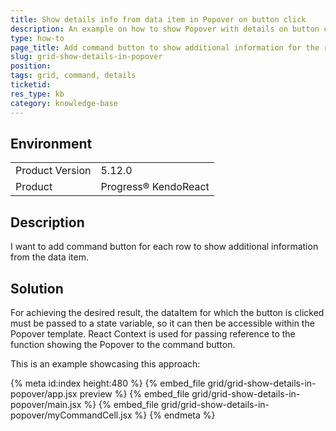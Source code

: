 ```yaml
---
title: Show details info from data item in Popover on button click
description: An example on how to show Popover with details on button click
type: how-to
page_title: Add command button to show additional information for the row - KendoReact Grid
slug: grid-show-details-in-popover
position:
tags: grid, command, details
ticketid: 
res_type: kb
category: knowledge-base
---
```

 
## Environment
<table>
	<tbody>
		<tr>
			<td>Product Version</td>
			<td>5.12.0</td>
		</tr>
		<tr>
			<td>Product</td>
			<td>Progress® KendoReact</td>
		</tr>
	</tbody> 
</table>

## Description
I want to add command button for each row to show additional information from the data item.

## Solution
For achieving the desired result, the dataItem for which the button is clicked must be passed to a state variable, so it can then be accessible within the Popover template. React Context is used for passing reference to the function showing the Popover to the command button. 

This is an example showcasing this approach:

{% meta id:index height:480 %}
{% embed_file grid/grid-show-details-in-popover/app.jsx preview %}
{% embed_file grid/grid-show-details-in-popover/main.jsx %}
{% embed_file grid/grid-show-details-in-popover/myCommandCell.jsx %}
{% endmeta %}